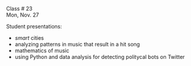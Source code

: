 
<div class="lecture1">



<div class="column_date">
<p markdown="block">

Class # 23 <br> 
Mon, Nov. 27

</p>
</div> 



<div class="column_materials" >
<p markdown="block">


Student presentations: 
- _smart_ cities 
- analyzing patterns in music that result in a hit song 
- mathematics of  music 
- using Python and data analysis for detecting politycal bots on Twitter


</p>
</div>



<div class="column_assign">
<p markdown="block">


</p>
</div>

</div>
